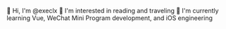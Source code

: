 👋 Hi, I'm @execlx
👀 I'm interested in reading and traveling
🌱 I'm currently learning Vue, WeChat Mini Program development, and iOS engineering
<!---
execlx/execlx is a ✨ special ✨ repository because its `README.md` (this file) appears on your GitHub profile.
You can click the Preview link to take a look at your changes.
--->
